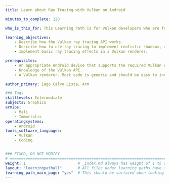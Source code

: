 ```yaml
---
title: Learn about Ray Tracing with Vulkan on Android

minutes_to_complete: 120

who_is_this_for: This Learning Path is for Vulkan developers who are familiar with rendering and are interested in deploying ray tracing in their applications.

learning_objectives: 
    - Describe how the Vulkan ray tracing API works.
    - Describe how to use ray tracing to implement realistic shadows, reflections, and refractions.
    - Implement basic ray tracing effects in a Vulkan renderer.

prerequisites:
    - An appropriate Android device that supports the required Vulkan extensions (for example, Vivo X100).
    - Knowledge of the Vulkan API.
    - A Vulkan renderer. Most code is generic and should be easy to incorporate into any deferred PBR renderer.

author_primary: Iago Calvo Lista, Arm

### Tags
skilllevels: Intermediate
subjects: Graphics
armips:
    - Mali
    - Immortalis
operatingsystems:
    - Android
tools_software_languages:
    - Vulkan
    - Coding


### FIXED, DO NOT MODIFY
# ================================================================================
weight: 1                       # _index.md always has weight of 1 to order correctly
layout: "learningpathall"       # All files under learning paths have this same wrapper
learning_path_main_page: "yes"  # This should be surfaced when looking for related content. Only set for _index.md of learning path content.
---
```

